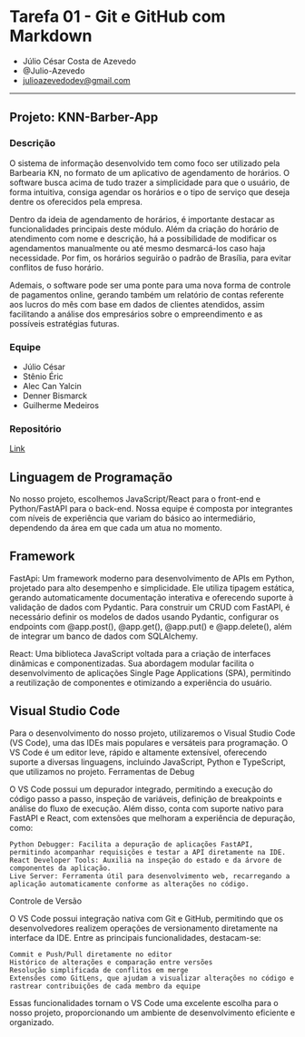 # Tarefa 01 - Git e GitHub com Markdown

* Júlio César Costa de Azevedo
* @Julio-Azevedo
* julioazevedodev@gmail.com

--- 

## Projeto: KNN-Barber-App

### Descrição

O sistema de informação desenvolvido tem como foco ser utilizado pela Barbearia KN, no formato de um aplicativo de agendamento de horários. O software busca acima de tudo trazer a simplicidade para que o usuário, de forma intuitiva, consiga agendar os horários e o tipo de serviço que deseja dentre os oferecidos pela empresa.

Dentro da ideia de agendamento de horários, é importante destacar as funcionalidades principais deste módulo. Além da criação do horário de atendimento com nome e descrição, há a possibilidade de modificar os agendamentos manualmente ou até mesmo desmarcá-los caso haja necessidade. Por fim, os horários seguirão o padrão de Brasília, para evitar conflitos de fuso horário.

Ademais, o software pode ser uma ponte para uma nova forma de controle de pagamentos online, gerando também um relatório de contas referente aos lucros do mês com base em dados de clientes atendidos, assim facilitando a análise dos empresários sobre o empreendimento e as possíveis estratégias futuras.

### Equipe

- Júlio César
- Stênio Éric 
- Alec Can Yalcin
- Denner Bismarck
- Guilherme Medeiros

### Repositório

[Link](https://github.com/AlecYalcin/KNN-Barber-App)


## Linguagem de Programação

 No nosso projeto, escolhemos JavaScript/React para o front-end e Python/FastAPI para o back-end. Nossa equipe é composta por integrantes com níveis de experiência que variam do básico ao intermediário, dependendo da área em que cada um atua no momento.

## Framework

FastApi: Um framework moderno para desenvolvimento de APIs em Python, projetado para alto desempenho e simplicidade. Ele utiliza tipagem estática, gerando automaticamente documentação interativa e oferecendo suporte à validação de dados com Pydantic. Para construir um CRUD com FastAPI, é necessário definir os modelos de dados usando Pydantic, configurar os endpoints com @app.post(), @app.get(), @app.put() e @app.delete(), além de integrar um banco de dados com SQLAlchemy.

React: Uma biblioteca JavaScript voltada para a criação de interfaces dinâmicas e componentizadas. Sua abordagem modular facilita o desenvolvimento de aplicações Single Page Applications (SPA), permitindo a reutilização de componentes e otimizando a experiência do usuário.

## Visual Studio Code

Para o desenvolvimento do nosso projeto, utilizaremos o Visual Studio Code (VS Code), uma das IDEs mais populares e versáteis para programação. O VS Code é um editor leve, rápido e altamente extensível, oferecendo suporte a diversas linguagens, incluindo JavaScript, Python e TypeScript, que utilizamos no projeto.
Ferramentas de Debug

O VS Code possui um depurador integrado, permitindo a execução do código passo a passo, inspeção de variáveis, definição de breakpoints e análise do fluxo de execução. Além disso, conta com suporte nativo para FastAPI e React, com extensões que melhoram a experiência de depuração, como:

    Python Debugger: Facilita a depuração de aplicações FastAPI, permitindo acompanhar requisições e testar a API diretamente na IDE.
    React Developer Tools: Auxilia na inspeção do estado e da árvore de componentes da aplicação.
    Live Server: Ferramenta útil para desenvolvimento web, recarregando a aplicação automaticamente conforme as alterações no código.

Controle de Versão

O VS Code possui integração nativa com Git e GitHub, permitindo que os desenvolvedores realizem operações de versionamento diretamente na interface da IDE. Entre as principais funcionalidades, destacam-se:

    Commit e Push/Pull diretamente no editor
    Histórico de alterações e comparação entre versões
    Resolução simplificada de conflitos em merge
    Extensões como GitLens, que ajudam a visualizar alterações no código e rastrear contribuições de cada membro da equipe

Essas funcionalidades tornam o VS Code uma excelente escolha para o nosso projeto, proporcionando um ambiente de desenvolvimento eficiente e organizado.